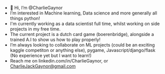 - 👋 Hi, I’m @CharlieGaynor
- I’m interested in Machine learning, Data science and more generally all things python! 
- I'm currently working as a data scientist full time, whilst working on side projects in my free time.
- The current project is a dutch card game (boerenbridge), alongside a trained A.I to show us how to play properly!
- I’m always looking to collaborate on ML projects (could be an exciting kaggle competiton or anything else), pygame, Javascript/django/flask (No experience yet but I want to learn!)
- Reach me on linkedin.com/in/CharlieGaynor, or CharlieJackGaynor@gmail.com

<!---
CharlieGaynor/CharlieGaynor is a ✨ special ✨ repository because its `README.md` (this file) appears on your GitHub profile.
You can click the Preview link to take a look at your changes.
--->
